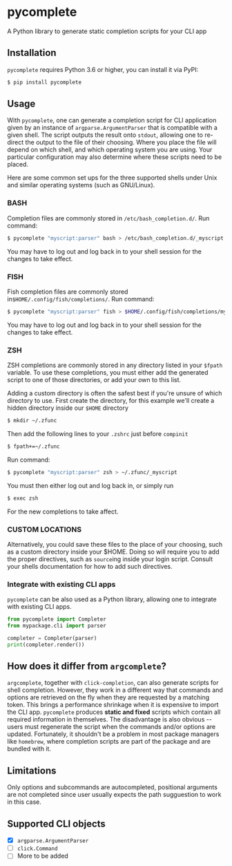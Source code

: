 # pycomplete

A Python library to generate static completion scripts for your CLI app

## Installation

`pycomplete` requires Python 3.6 or higher, you can install it via PyPI:

```bash
$ pip install pycomplete
```

## Usage

With `pycomplete`, one can generate a completion script for CLI application given by an instance of
`argparse.ArgumentParser` that is compatible with a given shell. The script outputs the result
onto `stdout`, allowing one to re-direct the output to the file of their choosing.
Where you place the file will depend on which shell, and which operating system you are using.
Your particular configuration may also determine where these scripts need to be placed.

Here are some common set ups for the three supported shells under Unix and similar operating systems (such as GNU/Linux).

### BASH

Completion files are commonly stored in `/etc/bash_completion.d/`. Run command:

```bash
$ pycomplete "myscript:parser" bash > /etc/bash_completion.d/_myscript
```

You may have to log out and log back in to your shell session for the changes to take effect.

### FISH

Fish completion files are commonly stored in`$HOME/.config/fish/completions/`. Run command:

```bash
$ pycomplete "myscript:parser" fish > $HOME/.config/fish/completions/myscript.fish
```

You may have to log out and log back in to your shell session for the changes to take effect.

### ZSH

ZSH completions are commonly stored in any directory listed in your `$fpath` variable. To use these completions, you
must either add the generated script to one of those directories, or add your own to this list.

Adding a custom directory is often the safest best if you're unsure of which directory to use. First create the directory, for this
example we'll create a hidden directory inside our `$HOME` directory

```bash
$ mkdir ~/.zfunc
```

Then add the following lines to your `.zshrc` just before `compinit`

```bash
$ fpath+=~/.zfunc
```

Run command:

```bash
$ pycomplete "myscript:parser" zsh > ~/.zfunc/_myscript
```

You must then either log out and log back in, or simply run

```bash
$ exec zsh
```

For the new completions to take affect.

### CUSTOM LOCATIONS

Alternatively, you could save these files to the place of your choosing, such as a custom directory inside your \$HOME. Doing so will
require you to add the proper directives, such as `source`ing inside your login script. Consult your shells documentation for how to
add such directives.

### Integrate with existing CLI apps

`pycomplete` can be also used as a Python library, allowing one to integrate with existing CLI apps.

```python
from pycomplete import Completer
from mypackage.cli import parser

completer = Completer(parser)
print(completer.render())
```

## How does it differ from `argcomplete`?

`argcomplete`, together with `click-completion`, can also generate scripts for shell completion. However, they work in a different way
that commands and options are retrieved on the fly when they are requested by a matching token. This brings a performance shrinkage
when it is expensive to import the CLI app. `pycomplete` produces **static and fixed** scripts which contain all required information in
themselves. The disadvantage is also obvious -- users must regenerate the script when the commands and/or options are updated. Fortunately,
it shouldn't be a problem in most package managers like `homebrew`, where completion scripts are part of the package and are bundled with it.

## Limitations

Only options and subcommands are autocompleted, positional arguments are not completed since user usually expects the path sugguestion to work
in this case.

## Supported CLI objects

- [x] `argparse.ArgumentParser`
- [ ] `click.Command`
- [ ] More to be added
